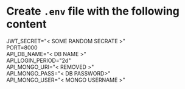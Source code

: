 # Create `.env` file with the following content

JWT_SECRET="< SOME RANDOM SECRATE >"<br/>
PORT=8000<br/>
API_DB_NAME="< DB NAME >"<br/>
API_LOGIN_PERIOD="2d"<br/>
API_MONGO_URI="< REMOVED >"<br/>
API_MONGO_PASS="< DB PASSWORD>"<br/>
API_MONGO_USER="< MONGO USERNAME >"<br/>
